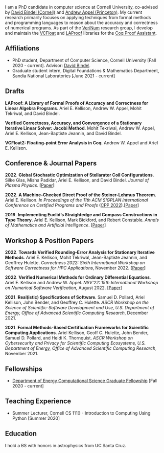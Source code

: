 
I am a PhD candidate in computer science at Cornell University, co-advised by [David Bindel (Cornell)](https://www.cs.cornell.edu/~bindel/) and [Andrew Appel (Princeton)](https://www.cs.princeton.edu/~appel/). My current research primarily focuses on applying techniques from formal methods and programming languages to reason about the accuracy and correctness of numerical programs. As part of the [VeriNum](https://verinum.org/) research group, I develop and maintain the [VCFloat](https://github.com/VeriNum/vcfloat) and [LAProof](https://verinum.org/) libraries for the [Coq Proof Assistant](https://coq.inria.fr/).  

## Affiliations 

+ PhD student, Department of Computer Science, Cornell University [Fall 2020 - current]. Advisor: [David Bindel](https://www.cs.cornell.edu/~bindel/).
+ Graduate student intern, Digital Foundations & Mathematics Department, Sandia National Laboratories [June 2021 - current]

## Drafts

**LAProof: A Library of Formal Proofs of Accuracy and Correctness for Linear Algebra Programs**. Ariel E. Kellison, Andrew W. Appel, Mohit Tekriwal, and David Bindel. 

**Verified Correctness, Accuracy, and Convergence of a Stationary Iterative Linear Solver: Jacobi Method**. Mohit Tekriwal, Andrew W. Appel, Ariel E. Kellison, Jean-Baptiste Jeannin, and David Bindel. 

**VCFloat2: Floating-point Error Analysis in Coq**. Andrew W. Appel and Ariel E. Kellison.

## Conference & Journal Papers

**2022**\.  **Global Stochastic Optimization of Stellarator Coil Configurations**. Silke Glas, Misha Padidar, Ariel E. Kellison, and David Bindel. *Journal of Plasma Physics*. [[Paper](https://arxiv.org/abs/2110.07464)]

**2022**\.  **A Machine-Checked Direct Proof of the Steiner-Lehmus Theorem**. Ariel E. Kellison. *In Proceedings of the 11th ACM SIGPLAN International Conference on Certified Programs and Proofs* ([CPP 2022](https://popl22.sigplan.org/home/CPP-2022)).[[Paper](https://arxiv.org/abs/2112.11182)]

**2019**\.  **Implementing Euclid’s Straightedge and Compass Constructions in Type Theory**. Ariel E. Kellison, Mark Bickford, and Robert Constable. *Annals of Mathematics and Artificial Intelligence*. [[Paper](https://www.nuprl.org/documents/Kellison/implementing-euclid.pdf)]

## Workshop & Position Papers

**2022**\. **Towards Verified Rounding-Error Analysis for Stationary Iterative Methods**. Ariel E. Kellison, Mohit Tekriwal, Jean-Baptiste Jeannin, and Geoffrey Hulette. *Correctness 2022: Sixth International Workshop on Software Correctness for HPC Applications*, November 2022. [[Paper](https://github.com/VeriNum/iterative_methods/blob/main/correctness_workshop_paper.pdf)]

**2022**\.  **Verified Numerical Methods for Ordinary Differential Equations**. Ariel E. Kellison and Andrew W. Appel. *NSV'22: 15th International Workshop on Numerical Software Verification*, August 2022. [[Paper](https://github.com/VeriNum/VerifiedLeapfrog/raw/main/Paper.pdf)]

**2021**\. **Real(istic) Specifications of Software**. Samuel D. Pollard, Ariel Kellison, John Bender, and Geoffrey C. Hulette. *ASCR Workshop on the Science of Scientific-Software Development and Use, U.S. Department of Energy, Office of Advanced Scientific Computing Research*, December 2021. 

**2021**\.  **Formal Methods-Based Certification Frameworks for Scientific Computing Applications**. Ariel Kellison, Geoff C. Hulette, John Bender, Samuel D. Pollard, and Heidi K. Thornquist. *ASCR Workshop on Cybersecurity and Privacy for Scientific Computing Ecosystems, U.S. Department of Energy, Office of Advanced Scientific Computing Research*, November 2021.

## Fellowships
+ [Department of Energy Computational Science Graduate Fellowship](https://www.krellinst.org/csgf/) [Fall 2020 - current]

## Teaching Experience 
+ Summer Lecturer, Cornell CS 1110 - Introduction to Computing Using Python [Summer 2020]

## Education 
I hold a BS with honors in astrophysics from UC Santa Cruz.
